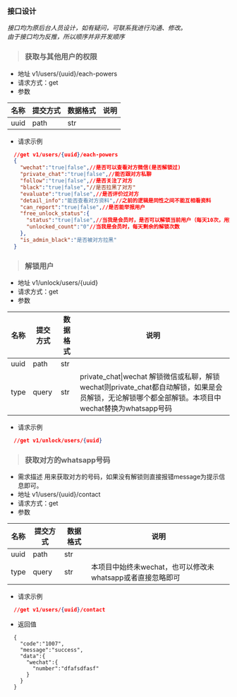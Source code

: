 ### 接口设计  
_接口均为原后台人员设计，如有疑问，可联系我进行沟通、修改。_  
_由于接口均为反推，所以顺序并非开发顺序_

>### 获取与其他用户的权限
+ 地址 v1/users/{uuid}/each-powers
+ 请求方式：get
+ 参数

|  名称   | 提交方式  | 数据格式 | 说明  |
| ---- | ---- | ---- | ---- |
| uuid | path | str |  |

+ 请求示例
```json
  //get v1/users/{uuid}/each-powers
  {
    "wechat":"true|false",//是否可以查看对方微信(是否解锁过)
    "private_chat":"true|false",//能否跟对方私聊
    "follow":"true|false",//是否关注了对方
    "black":"true|false","//是否拉黑了对方"
    "evaluate":"true|false",//是否评价过对方
    "detail_info":"能否查看对方资料",//之前的逻辑是同性之间不能互相看资料
    "can_report":"true|false",//是否能举报用户
    "free_unlock_status":{
      "status":"true|false",//当我是会员时，是否可以解锁当前用户（每天10次，用完后为false)
      "unlocked_count":"0"//当我是会员时，每天剩余的解锁次数
    },
    "is_admin_black":"是否被对方拉黑"
  }
```

>### 解锁用户
+ 地址 v1/unlock/users/{uuid}
+ 请求方式：get
+ 参数

|  名称   | 提交方式  | 数据格式 | 说明  |
| ---- | ---- | ---- | ---- |
| uuid | path | str |  |
| type | query | str | private_chat\|wechat 解锁微信或私聊，解锁wechat则private_chat都自动解锁，如果是会员解锁，无论解锁哪个都全部解锁。本项目中wechat替换为whatsapp号码 |

+ 请求示例
```json
  //get v1/unlock/users/{uuid}

```

>### 获取对方的whatsapp号码
+ 需求描述
用来获取对方的号码，如果没有解锁则直接报错message为提示信息即可。
+ 地址 v1/users/{uuid}/contact
+ 请求方式：get
+ 参数

|  名称   | 提交方式  | 数据格式 | 说明  |
| ---- | ---- | ---- | ---- |
| uuid | path | str |  |
| type | query | str | 本项目中始终未wechat，也可以修改未whatsapp或者直接忽略即可 |

+ 请求示例
```json
  //get v1/users/{uuid}/contact

```

+ 返回值
```
  {
    "code":"1007",
    "message":"success",
    "data":{
      "wechat":{
        "number":"dfafsdfasf"
      }
    }
  }
```
